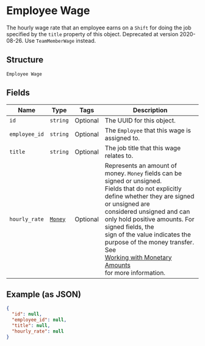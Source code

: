 
# Employee Wage

The hourly wage rate that an employee earns on a `Shift` for doing the job
specified by the `title` property of this object. Deprecated at version 2020-08-26. Use `TeamMemberWage` instead.

## Structure

`Employee Wage`

## Fields

| Name | Type | Tags | Description |
|  --- | --- | --- | --- |
| `id` | `string` | Optional | The UUID for this object. |
| `employee_id` | `string` | Optional | The `Employee` that this wage is assigned to. |
| `title` | `string` | Optional | The job title that this wage relates to. |
| `hourly_rate` | [`Money`](../../doc/models/money.md) | Optional | Represents an amount of money. `Money` fields can be signed or unsigned.<br>Fields that do not explicitly define whether they are signed or unsigned are<br>considered unsigned and can only hold positive amounts. For signed fields, the<br>sign of the value indicates the purpose of the money transfer. See<br>[Working with Monetary Amounts](https://developer.squareup.com/docs/build-basics/working-with-monetary-amounts)<br>for more information. |

## Example (as JSON)

```json
{
  "id": null,
  "employee_id": null,
  "title": null,
  "hourly_rate": null
}
```


